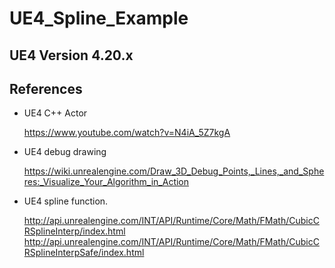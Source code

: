 # UE4_Spline_Example

## UE4 Version  4.20.x

## References
* UE4 C++ Actor

    https://www.youtube.com/watch?v=N4iA_5Z7kgA

* UE4 debug drawing

   https://wiki.unrealengine.com/Draw_3D_Debug_Points,_Lines,_and_Spheres:_Visualize_Your_Algorithm_in_Action

* UE4 spline function.

   http://api.unrealengine.com/INT/API/Runtime/Core/Math/FMath/CubicCRSplineInterp/index.html
   http://api.unrealengine.com/INT/API/Runtime/Core/Math/FMath/CubicCRSplineInterpSafe/index.html
